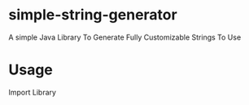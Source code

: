 # simple-string-generator
A simple Java Library To Generate Fully Customizable Strings
To Use
# Usage
Import Library
